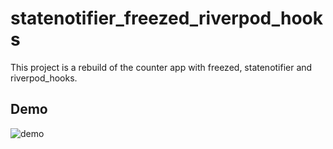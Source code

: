 # statenotifier_freezed_riverpod_hooks

This project is a rebuild of the counter app with freezed, statenotifier and riverpod_hooks.

## Demo

![demo](https://user-images.githubusercontent.com/64715484/143733880-b7ec4dd0-a54d-4c38-8120-81c832d74c29.gif)